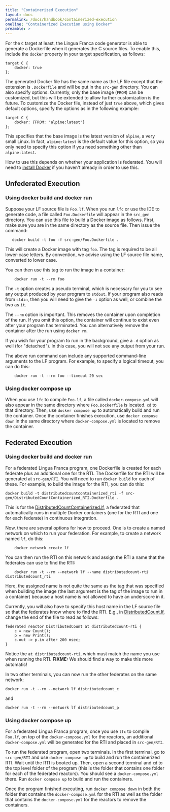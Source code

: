 ```yaml
---
title: "Containerized Execution"
layout: docs
permalink: /docs/handbook/containerized-execution
oneline: "Containerized Execution using Docker"
preamble: >
---
```


For the `C` target at least, the Lingua Franca code generator is able to generate a Dockerfile when it generates the C source files. To enable this, include the `docker` property in your target specification, as follows:

```
target C {
    docker: true
};
```

The generated Docker file has the same name as the LF file except that the extension is `.Dockerfile` and will be put in the `src-gen` directory. You can also specify options. Currently, only the base image (`FROM`) can be customized, but this will be extended to allow further customization is the future. To customize the Docker file, instead of just `true` above, which gives default options, specify the options as in the following example:

```
target C {
    docker: {FROM: "alpine:latest"}
};
```

This specifies that the base image is the latest version of `alpine`, a very small Linux. In fact, `alpine:latest` is the default value for this option, so you only need to specify this option if you need something other than `alpine:latest`.

How to use this depends on whether your application is federated. You will need to [install Docker](https://docs.docker.com/get-docker/) if you haven't already in order to use this.

## Unfederated Execution

### Using docker build and docker run

Suppose your LF source file is `Foo.lf`. When you run `lfc` or use the IDE to generate code, a file called `Foo.Dockerfile` will appear in the `src_gen` directory. You can use this file to build a Docker image as follows. First, make sure you are in the same directory as the source file. Then issue the command:

```
   docker build -t foo -f src-gen/Foo.Dockerfile .
```

This will create a Docker image with tag `foo`. The tag is required to be all lower-case letters. By convention, we advise using the LF source file name, converted to lower case.

You can then use this tag to run the image in a container:

```
    docker run -t --rm foo
```

The `-t` option creates a pseudo terminal, which is necessary for you to see any output produced by your program to `stdout`. If your program also reads from `stdin`, then you will need to give the `-i` option as well, or combine the two as `it`.

The `--rm` option is important. This removes the container upon completion of the run. If you omit this option, the container will continue to exist even after your program has terminated. You can alternatively remove the container after the run using `docker rm`.

If you wish for your program to run in the background, give a `-d` option as well (for "detached"). In this case, you will not see any output from your run.

The above run command can include any supported command-line arguments to the LF program. For example, to specify a logical timeout, you can do this:

```
    docker run -t --rm foo --timeout 20 sec
```

### Using docker compose up

When you use `lfc` to compile `Foo.lf`, a file called `docker-compose.yml` will also appear in the same directory where `Foo.Dockerfile` is located. `cd` to that directory. Then, use `docker compose up` to automatically build and run the container. Once the container finishes execution, use `docker compose down` in the same directory where `docker-compose.yml` is located to remove the container.

## Federated Execution

### Using docker build and docker run

For a federated Lingua Franca program, one Dockerfile is created for each federate plus an additional one for the RTI. The Dockerfile for the RTI will be generated at `src-gen/RTI`. You will need to run `docker build` for each of these. For example, to build the image for the RTI, you can do this:

```
docker build -t distributedcountcontainerized_rti -f src-gen/DistributedCountContainerized_RTI.Dockerfile .
```

This is for the [DistributedCountContainerized.lf](https://github.com/lf-lang/lingua-franca/blob/master/test/C/src/docker/federated/DistributedCountContainerized.lf), a federated that automatically runs in multiple Docker containers (one for the RTI and one for each federate) in continuous integration.

Now, there are several options for how to proceed. One is to create a named network on which to run your federation. For example, to create a network named `lf`, do this:

```
    docker network create lf
```

You can then run the RTI on this network and assign the RTI a name that the federates can use to find the RTI:

```
    docker run -t --rm --network lf --name distributedcount-rti distributedcount_rti
```

Here, the assigned name is not quite the same as the tag that was specified when building the image (the last argument is the tag of the image to run in a container) because a host name is not allowed to have an underscore in it.

Currently, you will also have to specify this host name in the LF source file so that the federates know where to find the RTI. E.g., in [DistributedCount.lf](https://github.com/lf-lang/lingua-franca/blob/master/test/C/DistributedCount.lf), change the end of the file to read as follows:

```
federated reactor DistributedCount at distributedcount-rti {
    c = new Count();
    p = new Print();
    c.out -> p.in after 200 msec;
}
```

Notice the `at distributedcount-rti`, which must match the name you use when running the RTI. **FIXME:** We should find a way to make this more automatic!

In two other terminals, you can now run the other federates on the same network:

```
docker run -t --rm --network lf distributedcount_c
```

and

```
docker run -t --rm --network lf distributedcount_p
```

### Using docker compose up

For a federated Lingua Franca program, once you use `lfc` to compile `Foo.lf`, on top of the `docker-compose.yml` for the reactors, an additional `docker-compose.yml` will be generated for the RTI and placed in `src-gen/RTI`.

To run the federated program, open two terminals. In the first terminal, go to `src-gen/RTI` and use `docker compose up` to build and run the containerized RTI. Wait until the RTI is booted up. Then, open a second terminal and `cd` to the top level folder of the program (this is the folder that contains one folder for each of the federated reactors). You should see a `docker-compose.yml` there. Run `docker compose up` to build and run the containers.

Once the program finished executing, run `docker compose down` in both the folder that contains the `docker-compose.yml` for the RTI as well as the folder that contains the `docker-compose.yml` for the reactors to remove the containers.
